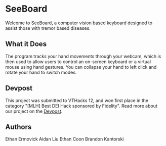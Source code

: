 # SeeBoard

Welcome to SeeBoard, a computer vision based keyboard designed to assist those with tremor based diseases.

## What it Does

The program tracks your hand movements through your webcam, which is then used to allow users to control an on-screen keyboard or a virtual mouse using hand gestures.
You can collapse your hand to left click and rotate your hand to switch modes.

## Devpost
This project was submitted to VTHacks 12, and won first place in the category "[MLH] Best DEI Hack sponsored by Fidelity". Read more about our project on the [Devpost](https://devpost.com/software/cvoard).

## Authors
Ethan Ermovick
Aidan Liu
Ethan Coon
Brandon Kantorski
